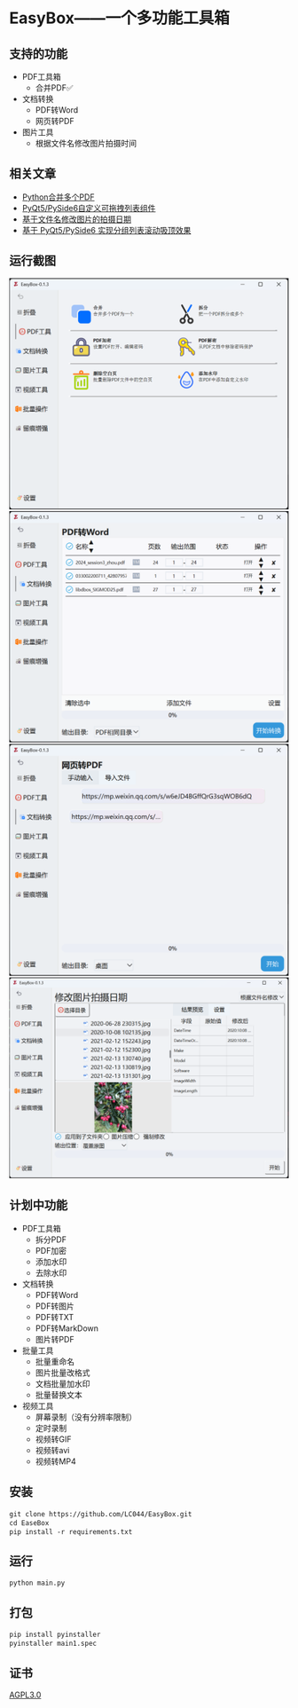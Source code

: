 # EasyBox——一个多功能工具箱

## 支持的功能

* PDF工具箱
  * 合并PDF✅
* 文档转换
  * PDF转Word
  * 网页转PDF
* 图片工具
  * 根据文件名修改图片拍摄时间

## 相关文章

* [Python合并多个PDF](https://blog.lc044.love/post/11)
* [PyQt5/PySide6自定义可拖拽列表组件](https://blog.lc044.love/post/12)
* [基于文件名修改图片的拍摄日期](https://blog.lc044.love/post/14)
* [基于 PyQt5/PySide6 实现分组列表滚动吸顶效果](https://blog.lc044.love/post/15)

## 运行截图

![img.png](doc/images/img.png)
![img.png](doc/images/img_2.png)
![img_1.png](doc/images/img_1.png)
![img_3.png](doc/images/img_3.png)

## 计划中功能

* PDF工具箱
  * 拆分PDF
  * PDF加密
  * 添加水印
  * 去除水印
* 文档转换
  * PDF转Word
  * PDF转图片
  * PDF转TXT
  * PDF转MarkDown
  * 图片转PDF
* 批量工具
  * 批量重命名
  * 图片批量改格式
  * 文档批量加水印
  * 批量替换文本
* 视频工具
  * 屏幕录制（没有分辨率限制）
  * 定时录制
  * 视频转GIF
  * 视频转avi
  * 视频转MP4

## 安装

```shell
git clone https://github.com/LC044/EasyBox.git
cd EaseBox
pip install -r requirements.txt
```

## 运行

```shell
python main.py
```

## 打包

```shell
pip install pyinstaller
pyinstaller main1.spec
```

## 证书

[AGPL3.0](./LICENSE)